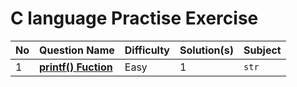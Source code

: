 # C language Practise Exercise

| No | Question Name | Difficulty | Solution(s) | Subject |
|--|--|--|--|--|
| 1 | [**printf() Fuction**](Program_01.md) | Easy | 1 | `str` |
